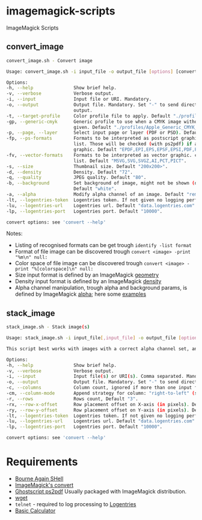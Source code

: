 # imagemagick-scripts
ImageMagick Scripts

## convert_image
```bash
convert_image.sh - Convert image

Usage: convert_image.sh -i input_file -o output_file [options] [convert options]

Options:
-h, --help               Show brief help.
-v, --verbose            Verbose output.
-i, --input              Input file or URI. Mandatory.
-o, --output             Output file. Mandatory. Set "-" to send directly to standard
                         output.
-t, --target-profile     Color profile file to apply. Default "./profiles/sRGB.icm".
-gp, --generic-cmyk      Generic profile to use when a CMYK image without profile is
                         given. Default "./profiles/Apple_Generic_CMYK_Profile.icc".
-p, --page, --layer      Select input page or layer (PDF or PSD). Default "0".
-fp, --ps-formats        Formats to be interpreted as postscript graphic. Comma separated
                         list. Those will be checked (with ps2pdf) if are pure vector
                         graphic. Default "EPDF,EPI,EPS,EPSF,EPSI,PDF,PDFA,PS".
-fv, --vector-formats    Formats to be interpreted as vector graphic. comma separated
                         list. Default "MSVG,SVG,SVGZ,AI,PCT,PICT".
-s, --size               Thumbnail size. Default "200x200>".
-d, --density            Density. Default "72".
-q, --quality            JPEG quality. Default "80".
-b, --background         Set background of image, might not be shown (depends on alpha).
                         Default "white".
-a, --alpha              Modify alpha channel of an image. Default "remove".
-lt, --logentries-token  Logentries token. If not given no logging performed.
-lu, --logentries-url    Logentries url. Default "data.logentries.com".
-lp, --logentries-port   Logentries port. Default "10000".

convert options: see 'convert --help'
```

Notes:
- Listing of recognised formats can be get trough ```identify -list format```
- Format of file image can be discovered trough ```convert <image> -print "%m\n" null:```
- Color space of file image can be discovered trough ```convert <image> -print "%[colorspace]\n" null:```
- Size input format is defined by an ImageMagick [geometry](http://www.imagemagick.org/script/command-line-processing.php#geometry)
- Density input format is defined by an ImageMagick [density](http://www.imagemagick.org/script/command-line-options.php#density)
- Alpha channel manipulation, trough alpha and background params, is defined by ImageMagick [alpha](http://www.imagemagick.org/script/command-line-options.php#alpha); here some [examples](http://www.imagemagick.org/Usage/masking#alpha_channel)

## stack_image
```bash
stack_image.sh - Stack image(s)

Usage: stack_image.sh -i input_file[,input_file] -o output_file [options] [convert options]

This script best works with images with a correct alpha channel set, and always with a transparent background.

Options:
-h, --help               Show brief help.
-v, --verbose            Verbose output.
-i, --input              Input file(s) or URI(s). Comma separated. Mandatory.
-o, --output             Output file. Mandatory. Set "-" to send directly to standard output.
-c, --columns            Column count, ignored if more than one input file is provided. Default "1".
-cm, --column-mode       Append strategy for column: "right-to-left" (short "rl") or "top-to-bottom" (short "tb"). Default "rl".
-r, --rows               Rows count, Default "3".
-rx, --row-x-offset      Row placement offset on X-axis (in pixels). Default "-50".
-ry, --row-y-offset      Row placement offset on Y-axis (in pixels). Default "50".
-lt, --logentries-token  Logentries token. If not given no logging performed.
-lu, --logentries-url    Logentries url. Default "data.logentries.com".
-lp, --logentries-port   Logentries port. Default "10000".

convert options: see 'convert --help'
```

# Requirements
- [Bourne Again SHell](http://www.gnu.org/software/bash/)
- [ImageMagick's convert](http://www.imagemagick.org/script/convert.php)
- [Ghostscript ps2pdf](http://www.ghostscript.com/doc/9.14/Ps2pdf.htm) Usually packaged with ImageMagick distribution.
- [wget](http://www.gnu.org/software/wget/)
- `telnet` - required to log processing to [Logentries](https://logentries.com/)
- [Basic Calculator](http://www.gnu.org/software/bc/) 
